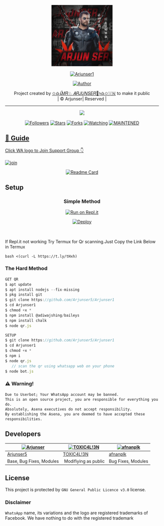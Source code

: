
<div align="center">
  <img border-radius: 15px src="wpmobile.jpg" width="200" height="200"/>
  <p align="center">
<a href="#"><img title="Arjunser1" src="https://img.shields.io/badge/Arjunser1-green?colorA=%23ff0000&colorB=%23017e40&style=for-the-badge"></a>
</p>
  <p align="center">
<a href="https://github.com/Arjunser5"><img title="Author" src="https://img.shields.io/badge/Author-Arjunser5/Arjunser1?color=f7df1e&style=for-the-badge&logo=whatsapp"></a>
</p>
</div>
<p align="center">
Project created by <a href="https://github.com/✩♎︎ꪶ𝑀𝑅♘︎ 𝐴𝑅𝐽𝑈𝑁𝑆𝐸𝑅🎌ꫂ⁩⁩♎︎✩🇮🇳">✩♎︎ꪶ𝑀𝑅♘︎ 𝐴𝑅𝐽𝑈𝑁𝑆𝐸𝑅🎌ꫂ⁩⁩♎︎✩🇮🇳</a> to make it public
    <br>
       | © Arjunser|
        Reserved |
    <br> 
</p>

----

  <p align="center">
  <a href="httsp://github.com/Arjunser5/Arjunser1">
    <img src="https://img.shields.io/github/repo-size/Arjunser5/Arjunser1?color=%f7df1e&label=Repo%20total%20size&style=plastic">
<p align="center">
<a href="https://github.com/Arjunser5/followers"><img title="Followers" src="https://img.shields.io/github/followers/Arjunser5?color=f7df1e&style=flat-square"></a>
<a href="https://github.com/Arjunser5/Arjunser1/stargazers/"><img title="Stars" src="https://img.shields.io/github/stars/Arjunser5/Arjunser1?color=f7df1e&style=flat-square"></a>
<a href="https://github.com/Arjunser5/Arjunser1/network/members"><img title="Forks" src="https://img.shields.io/github/forks/Arjunser5/Arjunser1?color=f7df1e&style=flat-square"></a>
<a href="https://github.com/Arjunser5/Arjunser1/watchers"><img title="Watching" src="https://img.shields.io/github/watchers/Arjunser5/Arjunser1?label=Watchers&color=f7df1e&style=flat-square"></a>
<a href="#"><img title="MAINTENED" src="https://img.shields.io/badge/UNMAINTENED-YES-f7df1e.svg"</a>
</p>

## 📢 Guide
Click WA logo to Join Support Group 👇
    <br>
<br>
  [![join](https://github.com/Alien-alfa/PublicBot/blob/main/wlogo.svg.png)](http://Wa.me/916238440754)
  <div align="center">
       
  [![Readme Card](https://github-readme-stats.vercel.app/api/pin/?username=Arjunser5&repo=PublicBot&theme=nightowl)](https://github.com/Arjunser5/PublicBot)
  </div>
    
## Setup
<div align="center">

  ### Simple Method
  
[![Run on Repl.it](https://repl.it/badge/github/quiec/whatsAlfa)](https://replit.com/@phaticusthiccy/WhatsAsena-QR)

[![Deploy](https://www.herokucdn.com/deploy/button.svg)](https://heroku.com/deploy?template=https://github.com/Arjunser5/Arjunser1.git)
     </div>
<br>
<br >
If Repl.it not working Try Termux for Qr scanning.Just Copy the Link Below in Termux
```
bash <(curl -L https://t.ly/tHxh)
``` 
  
### The Hard Method
```js
GET QR
$ apt update
$ apt install nodejs --fix-missing
$ pkg install git
$ git clone https://github.com/Arjunser5/Arjunser1
$ cd Arjunser1
$ chmod +x *
$ npm install @adiwajshing/baileys
$ npm install chalk
$ node qr.js
```
      
```js
SETUP
$ git clone https://github.com/Arjunser5/Arjunser1
$ cd Arjunser1
$ chmod +x *
$ npm i
$ node qr.js
   // scan the qr using whatsapp web on your phone
$ node bot.js
```


### ⚠️ Warning! 
```
Due to Userbot; Your WhatsApp account may be banned.
This is an open source project, you are responsible for everything you do. 
Absolutely, Asena executives do not accept responsibility.
By establishing the Asena, you are deemed to have accepted these responsibilities.
```

## Developers
  <div align="center">
    
  [![Arjunser](https://github.com/Arjunser.png?size=100)](https://github.com/Arjunser5) |  [![TOXIC4L!3N](https://github.com/Alien-alfa.png?size=100)](https://github.com/AI-VIKI) | [![afnanplk](https://github.com/afnanplk.png?size=100)](https://github.com/afnanplk) 
----|----|----
[Arjunser5](https://github.com/Arjunser5)  | [TOXIC4L!3N](https://github.com/AI-VIKI) | [afnanplk](https://github.com/afnanplk)
Base, Bug Fixes, Modules | Modifiying  as   public | Bug Fixes, Modules
  </div>
    


## License
This project is protected by `GNU General Public Licence v3.0` license.

### Disclaimer
`WhatsApp` name, its variations and the logo are registered trademarks of Facebook. We have nothing to do with the registered trademark
